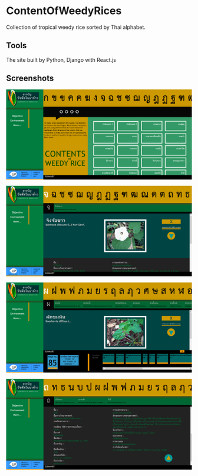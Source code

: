 
# ContentOfWeedyRices

Collection of tropical weedy rice sorted by Thai alphabet.


## Tools

The site built by Python, Django with React.js


## Screenshots


![ContentOfWeedyRices Screenshot](1.png)

![ContentOfWeedyRices Screenshot](2.png)

![ContentOfWeedyRices Screenshot](3.png)

![ContentOfWeedyRices Screenshot](4.png)


